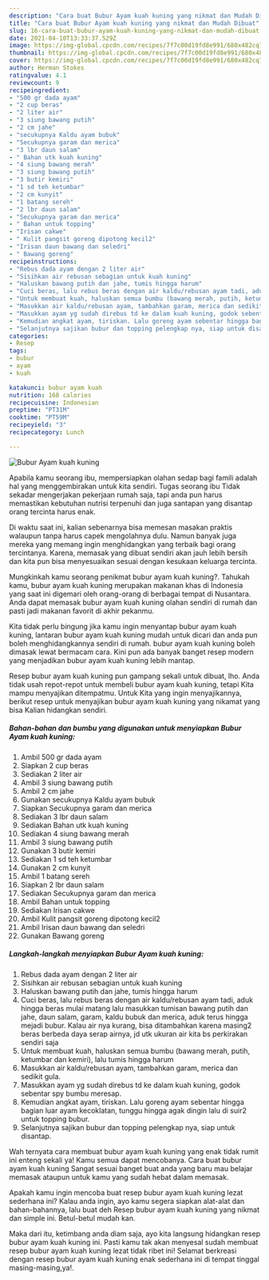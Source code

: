 ```yaml
---
description: "Cara buat Bubur Ayam kuah kuning yang nikmat dan Mudah Dibuat"
title: "Cara buat Bubur Ayam kuah kuning yang nikmat dan Mudah Dibuat"
slug: 16-cara-buat-bubur-ayam-kuah-kuning-yang-nikmat-dan-mudah-dibuat
date: 2021-04-10T13:33:37.529Z
image: https://img-global.cpcdn.com/recipes/7f7c00d19fd8e991/680x482cq70/bubur-ayam-kuah-kuning-foto-resep-utama.jpg
thumbnail: https://img-global.cpcdn.com/recipes/7f7c00d19fd8e991/680x482cq70/bubur-ayam-kuah-kuning-foto-resep-utama.jpg
cover: https://img-global.cpcdn.com/recipes/7f7c00d19fd8e991/680x482cq70/bubur-ayam-kuah-kuning-foto-resep-utama.jpg
author: Herman Stokes
ratingvalue: 4.1
reviewcount: 9
recipeingredient:
- "500 gr dada ayam"
- "2 cup beras"
- "2 liter air"
- "3 siung bawang putih"
- "2 cm jahe"
- "secukupnya Kaldu ayam bubuk"
- "Secukupnya garam dan merica"
- "3 lbr daun salam"
- " Bahan utk kuah kuning"
- "4 siung bawang merah"
- "3 siung bawang putih"
- "3 butir kemiri"
- "1 sd teh ketumbar"
- "2 cm kunyit"
- "1 batang sereh"
- "2 lbr daun salam"
- "Secukupnya garam dan merica"
- " Bahan untuk topping"
- "Irisan cakwe"
- " Kulit pangsit goreng dipotong kecil2"
- "Irisan daun bawang dan seledri"
- " Bawang goreng"
recipeinstructions:
- "Rebus dada ayam dengan 2 liter air"
- "Sisihkan air rebusan sebagian untuk kuah kuning"
- "Haluskan bawang putih dan jahe, tumis hingga harum"
- "Cuci beras, lalu rebus beras dengan air kaldu/rebusan ayam tadi, aduk hingga beras mulai matang lalu masukkan tumisan bawang putih dan jahe, daun salam, garam, kaldu bubuk dan merica, aduk terus hingga mejadi bubur. Kalau air nya kurang, bisa ditambahkan karena masing2 beras berbeda daya serap airnya, jd utk ukuran air kita bs perkirakan sendiri saja"
- "Untuk membuat kuah, haluskan semua bumbu (bawang merah, putih, ketumbar dan kemiri), lalu tumis hingga harum"
- "Masukkan air kaldu/rebusan ayam, tambahkan garam, merica dan sedikit gula."
- "Masukkan ayam yg sudah direbus td ke dalam kuah kuning, godok sebentar spy bumbu meresap."
- "Kemudian angkat ayam, tiriskan. Lalu goreng ayam sebentar hingga bagian luar ayam kecoklatan, tunggu hingga agak dingin lalu di suir2 untuk topping bubur."
- "Selanjutnya sajikan bubur dan topping pelengkap nya, siap untuk disantap."
categories:
- Resep
tags:
- bubur
- ayam
- kuah

katakunci: bubur ayam kuah 
nutrition: 168 calories
recipecuisine: Indonesian
preptime: "PT31M"
cooktime: "PT59M"
recipeyield: "3"
recipecategory: Lunch

---
```



![Bubur Ayam kuah kuning](https://img-global.cpcdn.com/recipes/7f7c00d19fd8e991/680x482cq70/bubur-ayam-kuah-kuning-foto-resep-utama.jpg)

Apabila kamu seorang ibu, mempersiapkan olahan sedap bagi famili adalah hal yang menggembirakan untuk kita sendiri. Tugas seorang ibu Tidak sekadar mengerjakan pekerjaan rumah saja, tapi anda pun harus memastikan kebutuhan nutrisi terpenuhi dan juga santapan yang disantap orang tercinta harus enak.

Di waktu  saat ini, kalian sebenarnya bisa memesan masakan praktis walaupun tanpa harus capek mengolahnya dulu. Namun banyak juga mereka yang memang ingin menghidangkan yang terbaik bagi orang tercintanya. Karena, memasak yang dibuat sendiri akan jauh lebih bersih dan kita pun bisa menyesuaikan sesuai dengan kesukaan keluarga tercinta. 



Mungkinkah kamu seorang penikmat bubur ayam kuah kuning?. Tahukah kamu, bubur ayam kuah kuning merupakan makanan khas di Indonesia yang saat ini digemari oleh orang-orang di berbagai tempat di Nusantara. Anda dapat memasak bubur ayam kuah kuning olahan sendiri di rumah dan pasti jadi makanan favorit di akhir pekanmu.

Kita tidak perlu bingung jika kamu ingin menyantap bubur ayam kuah kuning, lantaran bubur ayam kuah kuning mudah untuk dicari dan anda pun boleh menghidangkannya sendiri di rumah. bubur ayam kuah kuning boleh dimasak lewat bermacam cara. Kini pun ada banyak banget resep modern yang menjadikan bubur ayam kuah kuning lebih mantap.

Resep bubur ayam kuah kuning pun gampang sekali untuk dibuat, lho. Anda tidak usah repot-repot untuk membeli bubur ayam kuah kuning, tetapi Kita mampu menyajikan ditempatmu. Untuk Kita yang ingin menyajikannya, berikut resep untuk menyajikan bubur ayam kuah kuning yang nikamat yang bisa Kalian hidangkan sendiri.

<!--inarticleads1-->

##### Bahan-bahan dan bumbu yang digunakan untuk menyiapkan Bubur Ayam kuah kuning:

1. Ambil 500 gr dada ayam
1. Siapkan 2 cup beras
1. Sediakan 2 liter air
1. Ambil 3 siung bawang putih
1. Ambil 2 cm jahe
1. Gunakan secukupnya Kaldu ayam bubuk
1. Siapkan Secukupnya garam dan merica
1. Sediakan 3 lbr daun salam
1. Sediakan  Bahan utk kuah kuning
1. Sediakan 4 siung bawang merah
1. Ambil 3 siung bawang putih
1. Gunakan 3 butir kemiri
1. Sediakan 1 sd teh ketumbar
1. Gunakan 2 cm kunyit
1. Ambil 1 batang sereh
1. Siapkan 2 lbr daun salam
1. Sediakan Secukupnya garam dan merica
1. Ambil  Bahan untuk topping
1. Sediakan Irisan cakwe
1. Ambil  Kulit pangsit goreng dipotong kecil2
1. Ambil Irisan daun bawang dan seledri
1. Gunakan  Bawang goreng




<!--inarticleads2-->

##### Langkah-langkah menyiapkan Bubur Ayam kuah kuning:

1. Rebus dada ayam dengan 2 liter air
1. Sisihkan air rebusan sebagian untuk kuah kuning
1. Haluskan bawang putih dan jahe, tumis hingga harum
1. Cuci beras, lalu rebus beras dengan air kaldu/rebusan ayam tadi, aduk hingga beras mulai matang lalu masukkan tumisan bawang putih dan jahe, daun salam, garam, kaldu bubuk dan merica, aduk terus hingga mejadi bubur. Kalau air nya kurang, bisa ditambahkan karena masing2 beras berbeda daya serap airnya, jd utk ukuran air kita bs perkirakan sendiri saja
1. Untuk membuat kuah, haluskan semua bumbu (bawang merah, putih, ketumbar dan kemiri), lalu tumis hingga harum
1. Masukkan air kaldu/rebusan ayam, tambahkan garam, merica dan sedikit gula.
1. Masukkan ayam yg sudah direbus td ke dalam kuah kuning, godok sebentar spy bumbu meresap.
1. Kemudian angkat ayam, tiriskan. Lalu goreng ayam sebentar hingga bagian luar ayam kecoklatan, tunggu hingga agak dingin lalu di suir2 untuk topping bubur.
1. Selanjutnya sajikan bubur dan topping pelengkap nya, siap untuk disantap.




Wah ternyata cara membuat bubur ayam kuah kuning yang enak tidak rumit ini enteng sekali ya! Kamu semua dapat mencobanya. Cara buat bubur ayam kuah kuning Sangat sesuai banget buat anda yang baru mau belajar memasak ataupun untuk kamu yang sudah hebat dalam memasak.

Apakah kamu ingin mencoba buat resep bubur ayam kuah kuning lezat sederhana ini? Kalau anda ingin, ayo kamu segera siapkan alat-alat dan bahan-bahannya, lalu buat deh Resep bubur ayam kuah kuning yang nikmat dan simple ini. Betul-betul mudah kan. 

Maka dari itu, ketimbang anda diam saja, ayo kita langsung hidangkan resep bubur ayam kuah kuning ini. Pasti kamu tak akan menyesal sudah membuat resep bubur ayam kuah kuning lezat tidak ribet ini! Selamat berkreasi dengan resep bubur ayam kuah kuning enak sederhana ini di tempat tinggal masing-masing,ya!.

